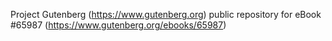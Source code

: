 Project Gutenberg (https://www.gutenberg.org) public repository for
eBook #65987 (https://www.gutenberg.org/ebooks/65987)
